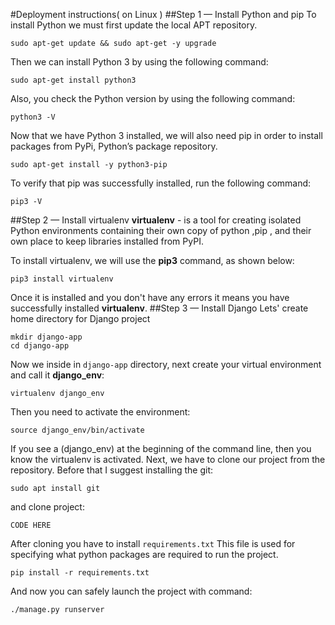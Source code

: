 #Deployment instructions( on Linux )
##Step 1 — Install Python and pip
To install Python we must first update the local APT repository.
```
sudo apt-get update && sudo apt-get -y upgrade
```
Then we can install Python 3 by using the following command:
```
sudo apt-get install python3
```
Also, you check the Python version by using the following command:
```
python3 -V
```
Now that we have Python 3 installed, we will also need pip in order to install packages from PyPi, Python’s package repository.
```
sudo apt-get install -y python3-pip
```
To verify that pip was successfully installed, run the following command:
```
pip3 -V
```
##Step 2 — Install virtualenv
__virtualenv__ - is a tool for creating isolated Python environments containing their own copy of python ,pip , and their own place to keep libraries installed from PyPI.

To install virtualenv, we will use the __pip3__ command, as shown below:
```
pip3 install virtualenv
```
Once it is installed and you don't have any errors it means you have successfully installed __virtualenv__.
##Step 3 — Install Django
Lets'  create home directory for Django project
```
mkdir django-app
cd django-app
```
Now we inside in `django-app` directory, next create your virtual environment and call it __django_env__:
```
virtualenv django_env
```
Then you need to activate the environment:
```
source django_env/bin/activate
```
If you see a (django_env) at the beginning of the command line, then you know the virtualenv is activated.
Next, we have to clone our project from the repository. Before that I suggest installing the git:
```
sudo apt install git
```
and clone project:
```
CODE HERE
```
After cloning you have to install `requirements.txt`
This file is used for specifying what python packages are required to run the project.
```
pip install -r requirements.txt
```
And now you can safely launch the project with command:
```
./manage.py runserver
```